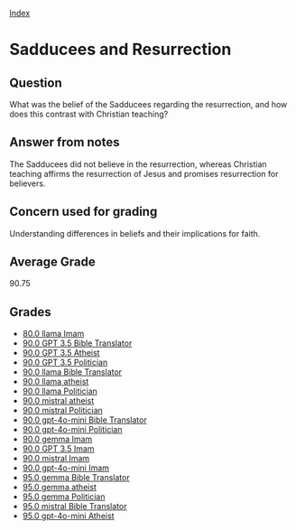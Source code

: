 
[Index](../index.md)
# Sadducees and Resurrection
## Question
What was the belief of the Sadducees regarding the resurrection, and how does this contrast with Christian teaching?

## Answer from notes
The Sadducees did not believe in the resurrection, whereas Christian teaching affirms the resurrection of Jesus and promises resurrection for believers.

## Concern used for grading
Understanding differences in beliefs and their implications for faith.

## Average Grade
90.75

## Grades
 * [80.0 llama Imam](../answers/llama_Imam/Sadducees_and_Resurrection.md)
 * [90.0 GPT 3.5 Bible Translator](../answers/GPT_3.5_Bible_Translator/Sadducees_and_Resurrection.md)
 * [90.0 GPT 3.5 Atheist](../answers/GPT_3.5_Atheist/Sadducees_and_Resurrection.md)
 * [90.0 GPT 3.5 Politician](../answers/GPT_3.5_Politician/Sadducees_and_Resurrection.md)
 * [90.0 llama Bible Translator](../answers/llama_Bible_Translator/Sadducees_and_Resurrection.md)
 * [90.0 llama atheist](../answers/llama_atheist/Sadducees_and_Resurrection.md)
 * [90.0 llama Politician](../answers/llama_Politician/Sadducees_and_Resurrection.md)
 * [90.0 mistral atheist](../answers/mistral_atheist/Sadducees_and_Resurrection.md)
 * [90.0 mistral Politician](../answers/mistral_Politician/Sadducees_and_Resurrection.md)
 * [90.0 gpt-4o-mini Bible Translator](../answers/gpt-4o-mini_Bible_Translator/Sadducees_and_Resurrection.md)
 * [90.0 gpt-4o-mini Politician](../answers/gpt-4o-mini_Politician/Sadducees_and_Resurrection.md)
 * [90.0 gemma Imam](../answers/gemma_Imam/Sadducees_and_Resurrection.md)
 * [90.0 GPT 3.5 Imam](../answers/GPT_3.5_Imam/Sadducees_and_Resurrection.md)
 * [90.0 mistral Imam](../answers/mistral_Imam/Sadducees_and_Resurrection.md)
 * [90.0 gpt-4o-mini Imam](../answers/gpt-4o-mini_Imam/Sadducees_and_Resurrection.md)
 * [95.0 gemma Bible Translator](../answers/gemma_Bible_Translator/Sadducees_and_Resurrection.md)
 * [95.0 gemma atheist](../answers/gemma_atheist/Sadducees_and_Resurrection.md)
 * [95.0 gemma Politician](../answers/gemma_Politician/Sadducees_and_Resurrection.md)
 * [95.0 mistral Bible Translator](../answers/mistral_Bible_Translator/Sadducees_and_Resurrection.md)
 * [95.0 gpt-4o-mini Atheist](../answers/gpt-4o-mini_Atheist/Sadducees_and_Resurrection.md)
